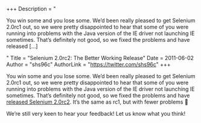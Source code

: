 +++
Description = "<p>You win some and you lose some. We’d been really pleased to get Selenium 2.0rc1 out, so we were pretty disappointed to hear that some of you were running into problems with the Java version of the IE driver not launching IE sometimes. That’s definitely not good, so we fixed the problems and have released […]</p>"
Title = "Selenium 2.0rc2: The Better Working Release"
Date = 2011-06-02
Author = "shs96c"
AuthorLink = "https://twitter.com/shs96c"
+++

<p>You win some and you lose some. We&#8217;d been really pleased to get Selenium 2.0rc1 out, so we were pretty disappointed to hear that some of you were running into problems with the Java version of the IE driver not launching IE sometimes. That&#8217;s definitely not good, so we fixed the problems and have<a href="http://code.google.com/p/selenium/downloads/list"> released Selenium 2.0rc2</a>. It&#8217;s the same as rc1, but with fewer problems 🙂</p>
<p>We&#8217;re still very keen to hear your feedback! Let us know what you think!</p>

